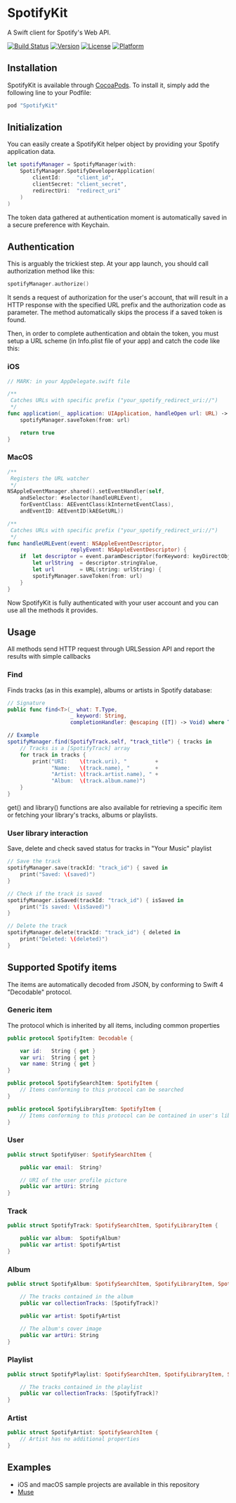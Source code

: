# SpotifyKit
A Swift client for Spotify's Web API.

[![Build Status](https://travis-ci.org/xzzz9097/SpotifyKit.svg?branch=master)](https://travis-ci.org/xzzz9097/SpotifyKit)
[![Version](https://img.shields.io/cocoapods/v/SpotifyKit.svg?style=flat)](http://cocoapods.org/pods/SpotifyKit)
[![License](https://img.shields.io/cocoapods/l/SpotifyKit.svg?style=flat)](http://cocoapods.org/pods/SpotifyKit)
[![Platform](https://img.shields.io/cocoapods/p/SpotifyKit.svg?style=flat)](http://cocoapods.org/pods/SpotifyKit)

## Installation
SpotifyKit is available through [CocoaPods](http://cocoapods.org). To install
it, simply add the following line to your Podfile:

```ruby
pod "SpotifyKit"
```

## Initialization
You can easily create a SpotifyKit helper object by providing your Spotify application data.
```swift
let spotifyManager = SpotifyManager(with:
    SpotifyManager.SpotifyDeveloperApplication(
        clientId:     "client_id",
        clientSecret: "client_secret",
        redirectUri:  "redirect_uri"
    )
)
```
The token data gathered at authentication moment is automatically saved in a secure preference with Keychain.

## Authentication
This is arguably the trickiest step. At your app launch, you should call authorization method like this:
```swift
spotifyManager.authorize()
```
It sends a request of authorization for the user's account, that will result in a HTTP response with the specified URL prefix and the authorization code as parameter.
The method automatically skips the process if a saved token is found.

Then, in order to complete authentication and obtain the token, you must setup a URL scheme (in Info.plist file of your app) and catch the code like this:
### iOS
```swift
// MARK: in your AppDelegate.swift file

/**
 Catches URLs with specific prefix ("your_spotify_redirect_uri://")
 */
func application(_ application: UIApplication, handleOpen url: URL) -> Bool {
    spotifyManager.saveToken(from: url)

    return true
}
```
### MacOS
```swift
/**
 Registers the URL watcher
 */
NSAppleEventManager.shared().setEventHandler(self,
    andSelector: #selector(handleURLEvent),
    forEventClass: AEEventClass(kInternetEventClass),
    andEventID: AEEventID(kAEGetURL))

/**
 Catches URLs with specific prefix ("your_spotify_redirect_uri://")
 */
func handleURLEvent(event: NSAppleEventDescriptor,
                    replyEvent: NSAppleEventDescriptor) {
	if	let descriptor = event.paramDescriptor(forKeyword: keyDirectObject),
		let urlString  = descriptor.stringValue,
		let url        = URL(string: urlString) {
		spotifyManager.saveToken(from: url)
	}
}
```
Now SpotifyKit is fully authenticated with your user account and you can use all the methods it provides.

## Usage
All methods send HTTP request through URLSession API and report the results with simple callbacks
### Find
Finds tracks (as in this example), albums or artists in Spotify database:
```swift
// Signature
public func find<T>(_ what: T.Type,
                    _ keyword: String,
                    completionHandler: @escaping ([T]) -> Void) where T: SpotifySearchItem

// Example
spotifyManager.find(SpotifyTrack.self, "track_title") { tracks in
	// Tracks is a [SpotifyTrack] array
	for track in tracks {
        print("URI:    \(track.uri), "         +
              "Name:   \(track.name), "        +
              "Artist: \(track.artist.name), " +
              "Album:  \(track.album.name)")
    }
}
```
get() and library() functions are also available for retrieving a specific item or fetching your library's tracks, albums or playlists.

### User library interaction
Save, delete and check saved status for tracks in "Your Music" playlist
```swift
// Save the track
spotifyManager.save(trackId: "track_id") { saved in
    print("Saved: \(saved)")
}

// Check if the track is saved
spotifyManager.isSaved(trackId: "track_id") { isSaved in
    print("Is saved: \(isSaved)")
}

// Delete the track
spotifyManager.delete(trackId: "track_id") { deleted in
    print("Deleted: \(deleted)")
}
```

## Supported Spotify items
The items are automatically decoded from JSON, by conforming to Swift 4 "Decodable" protocol.
### Generic item
The protocol which is inherited by all items, including common properties
```swift
public protocol SpotifyItem: Decodable {

    var id:   String { get }
    var uri:  String { get }
    var name: String { get }
}

public protocol SpotifySearchItem: SpotifyItem {
	// Items conforming to this protocol can be searched
}

public protocol SpotifyLibraryItem: SpotifyItem {
	// Items conforming to this protocol can be contained in user's library
}
```
### User
```swift
public struct SpotifyUser: SpotifySearchItem {

    public var email:  String?

	// URI of the user profile picture
    public var artUri: String
}
```
### Track
```swift
public struct SpotifyTrack: SpotifySearchItem, SpotifyLibraryItem {

    public var album:  SpotifyAlbum?
    public var artist: SpotifyArtist
}
```
### Album
```swift
public struct SpotifyAlbum: SpotifySearchItem, SpotifyLibraryItem, SpotifyTrackCollection {

	// The tracks contained in the album
    public var collectionTracks: [SpotifyTrack]?

    public var artist: SpotifyArtist

	// The album's cover image
    public var artUri: String
}
```
### Playlist
```swift
public struct SpotifyPlaylist: SpotifySearchItem, SpotifyLibraryItem, SpotifyTrackCollection {

	// The tracks contained in the playlist
    public var collectionTracks: [SpotifyTrack]?
}
```
### Artist
```swift
public struct SpotifyArtist: SpotifySearchItem {
	// Artist has no additional properties
}
```

## Examples
- iOS and macOS sample projects are available in this repository
- [Muse](https://github.com/xzzz9097/Muse)
